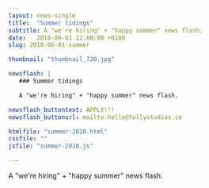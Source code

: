 ```yaml
---
layout: news-single
title:  "Summer tidings"
subtitle: A "we're hiring" + "happy summer" news flash.
date:   2018-06-01 12:00:00 +0100
slug: 2018-06-01-summer

thumbnail: "thumbnail_720.jpg"

newsflash: |
   ### Summer tidings

   A "we're hiring" + "happy summer" news flash.

newsflash_buttontext: APPLY!!!
newsflash_buttonurl: mailto:hello@fullystudios.se

htmlfile: "summer-2018.html"
cssfile: ""
jsfile: "summer-2018.js"

---
```

A "we're hiring" + "happy summer" news flash.
